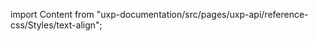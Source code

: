 
import Content from "uxp-documentation/src/pages/uxp-api/reference-css/Styles/text-align";

<Content query="product=photoshop"/>
